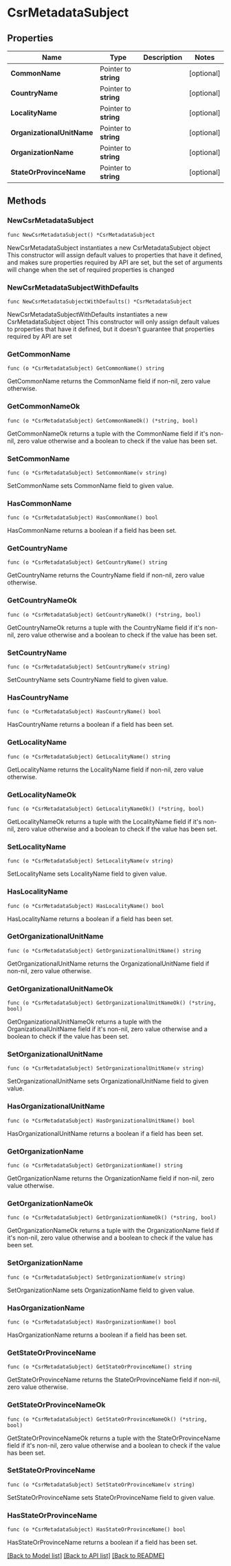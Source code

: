# CsrMetadataSubject

## Properties

Name | Type | Description | Notes
------------ | ------------- | ------------- | -------------
**CommonName** | Pointer to **string** |  | [optional] 
**CountryName** | Pointer to **string** |  | [optional] 
**LocalityName** | Pointer to **string** |  | [optional] 
**OrganizationalUnitName** | Pointer to **string** |  | [optional] 
**OrganizationName** | Pointer to **string** |  | [optional] 
**StateOrProvinceName** | Pointer to **string** |  | [optional] 

## Methods

### NewCsrMetadataSubject

`func NewCsrMetadataSubject() *CsrMetadataSubject`

NewCsrMetadataSubject instantiates a new CsrMetadataSubject object
This constructor will assign default values to properties that have it defined,
and makes sure properties required by API are set, but the set of arguments
will change when the set of required properties is changed

### NewCsrMetadataSubjectWithDefaults

`func NewCsrMetadataSubjectWithDefaults() *CsrMetadataSubject`

NewCsrMetadataSubjectWithDefaults instantiates a new CsrMetadataSubject object
This constructor will only assign default values to properties that have it defined,
but it doesn't guarantee that properties required by API are set

### GetCommonName

`func (o *CsrMetadataSubject) GetCommonName() string`

GetCommonName returns the CommonName field if non-nil, zero value otherwise.

### GetCommonNameOk

`func (o *CsrMetadataSubject) GetCommonNameOk() (*string, bool)`

GetCommonNameOk returns a tuple with the CommonName field if it's non-nil, zero value otherwise
and a boolean to check if the value has been set.

### SetCommonName

`func (o *CsrMetadataSubject) SetCommonName(v string)`

SetCommonName sets CommonName field to given value.

### HasCommonName

`func (o *CsrMetadataSubject) HasCommonName() bool`

HasCommonName returns a boolean if a field has been set.

### GetCountryName

`func (o *CsrMetadataSubject) GetCountryName() string`

GetCountryName returns the CountryName field if non-nil, zero value otherwise.

### GetCountryNameOk

`func (o *CsrMetadataSubject) GetCountryNameOk() (*string, bool)`

GetCountryNameOk returns a tuple with the CountryName field if it's non-nil, zero value otherwise
and a boolean to check if the value has been set.

### SetCountryName

`func (o *CsrMetadataSubject) SetCountryName(v string)`

SetCountryName sets CountryName field to given value.

### HasCountryName

`func (o *CsrMetadataSubject) HasCountryName() bool`

HasCountryName returns a boolean if a field has been set.

### GetLocalityName

`func (o *CsrMetadataSubject) GetLocalityName() string`

GetLocalityName returns the LocalityName field if non-nil, zero value otherwise.

### GetLocalityNameOk

`func (o *CsrMetadataSubject) GetLocalityNameOk() (*string, bool)`

GetLocalityNameOk returns a tuple with the LocalityName field if it's non-nil, zero value otherwise
and a boolean to check if the value has been set.

### SetLocalityName

`func (o *CsrMetadataSubject) SetLocalityName(v string)`

SetLocalityName sets LocalityName field to given value.

### HasLocalityName

`func (o *CsrMetadataSubject) HasLocalityName() bool`

HasLocalityName returns a boolean if a field has been set.

### GetOrganizationalUnitName

`func (o *CsrMetadataSubject) GetOrganizationalUnitName() string`

GetOrganizationalUnitName returns the OrganizationalUnitName field if non-nil, zero value otherwise.

### GetOrganizationalUnitNameOk

`func (o *CsrMetadataSubject) GetOrganizationalUnitNameOk() (*string, bool)`

GetOrganizationalUnitNameOk returns a tuple with the OrganizationalUnitName field if it's non-nil, zero value otherwise
and a boolean to check if the value has been set.

### SetOrganizationalUnitName

`func (o *CsrMetadataSubject) SetOrganizationalUnitName(v string)`

SetOrganizationalUnitName sets OrganizationalUnitName field to given value.

### HasOrganizationalUnitName

`func (o *CsrMetadataSubject) HasOrganizationalUnitName() bool`

HasOrganizationalUnitName returns a boolean if a field has been set.

### GetOrganizationName

`func (o *CsrMetadataSubject) GetOrganizationName() string`

GetOrganizationName returns the OrganizationName field if non-nil, zero value otherwise.

### GetOrganizationNameOk

`func (o *CsrMetadataSubject) GetOrganizationNameOk() (*string, bool)`

GetOrganizationNameOk returns a tuple with the OrganizationName field if it's non-nil, zero value otherwise
and a boolean to check if the value has been set.

### SetOrganizationName

`func (o *CsrMetadataSubject) SetOrganizationName(v string)`

SetOrganizationName sets OrganizationName field to given value.

### HasOrganizationName

`func (o *CsrMetadataSubject) HasOrganizationName() bool`

HasOrganizationName returns a boolean if a field has been set.

### GetStateOrProvinceName

`func (o *CsrMetadataSubject) GetStateOrProvinceName() string`

GetStateOrProvinceName returns the StateOrProvinceName field if non-nil, zero value otherwise.

### GetStateOrProvinceNameOk

`func (o *CsrMetadataSubject) GetStateOrProvinceNameOk() (*string, bool)`

GetStateOrProvinceNameOk returns a tuple with the StateOrProvinceName field if it's non-nil, zero value otherwise
and a boolean to check if the value has been set.

### SetStateOrProvinceName

`func (o *CsrMetadataSubject) SetStateOrProvinceName(v string)`

SetStateOrProvinceName sets StateOrProvinceName field to given value.

### HasStateOrProvinceName

`func (o *CsrMetadataSubject) HasStateOrProvinceName() bool`

HasStateOrProvinceName returns a boolean if a field has been set.


[[Back to Model list]](../README.md#documentation-for-models) [[Back to API list]](../README.md#documentation-for-api-endpoints) [[Back to README]](../README.md)


